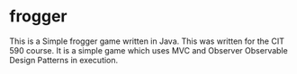 frogger
=======

This is a Simple frogger game written in Java.
This was written for the CIT 590 course.
It is a simple game which uses MVC and Observer Observable Design Patterns in execution.

